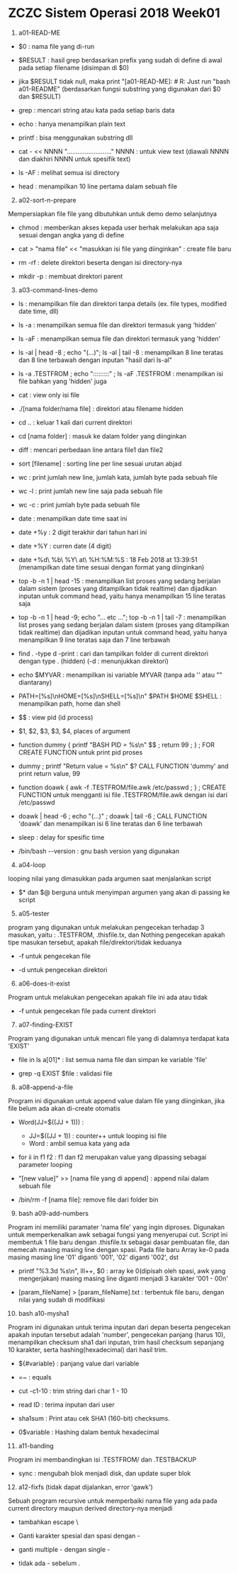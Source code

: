 # ZCZC Sistem Operasi 2018 Week01

1. a01-READ-ME

-  $0 : nama file yang di-run

-  $RESULT : hasil grep berdasarkan prefix yang sudah di define di awal pada setiap filename (disimpan di $0)

-  jika $RESULT tidak null, maka print "[a01-READ-ME]: # R: Just run "bash a01-README" (berdasarkan fungsi substring yang digunakan dari $0 dan $RESULT)

-  grep : mencari string atau kata pada setiap baris data

-  echo : hanya menampilkan plain text

-  printf : bisa menggunakan substring dll

-  cat - << NNNN "........................." NNNN : untuk view text (diawali NNNN dan diakhiri NNNN untuk spesifik text)

-  ls -AF : melihat semua isi directory

-  head : menampilkan 10 line pertama dalam sebuah file


2. a02-sort-n-prepare

Mempersiapkan file file yang dibutuhkan untuk demo demo selanjutnya

-  chmod : memberikan akses kepada user berhak melakukan apa saja sesuai dengan angka yang di define

-  cat > "nama file" << "masukkan isi file yang diinginkan" : create file baru

-  rm -rf : delete direktori beserta dengan isi directory-nya

-  mkdir -p : membuat direktori parent


3. a03-command-lines-demo

-  ls : menampilkan file dan direktori tanpa details (ex. file types, modified date time, dll)

-  ls -a : menampilkan semua file dan direktori termasuk yang 'hidden'

-  ls -aF : menampilkan semua file dan direktori termasuk yang 'hidden'

-  ls -al | head -8 ; echo "(...)"; ls -al | tail -8 : menampilkan 8 line teratas dan 8 line terbawah dengan inputan "hasil dari ls-al"

-  ls -a .TESTFROM ; echo ":::::::::" ; ls -aF .TESTFROM : menampilkan isi file bahkan yang 'hidden' juga

-  cat : view only isi file

-  ./[nama folder/nama file] : direktori atau filename hidden

-  cd .. : keluar 1 kali dari current direktori

-  cd [nama folder] : masuk ke dalam folder yang diinginkan

-  diff : mencari perbedaan line antara file1 dan file2

-  sort [filename] : sorting line per line sesuai urutan abjad

-  wc : print jumlah new line, jumlah kata, jumlah byte pada sebuah file

-  wc -l : print jumlah new line saja pada sebuah file

-  wc -c : print jumlah byte pada sebuah file

-  date : menampilkan date time saat ini

-  date +%y : 2 digit terakhir dari tahun hari ini

-  date +%Y : curren date (4 digit)

-  date +%d\ %b\ %Y\ at\ %H:%M:%S : 18 Feb 2018 at 13:39:51 (menampilkan date time sesuai dengan format yang diinginkan)

-  top -b -n 1 | head -15 : menampilkan list proses yang sedang berjalan dalam sistem (proses yang ditampilkan tidak realtime) 
dan dijadikan inputan untuk command head, yaitu hanya menampilkan 15 line teratas saja

-  top -b -n 1 | head -9; echo "... etc ..."; top -b -n 1 | tail -7 :
	menampilkan list proses yang sedang berjalan dalam sistem (proses yang ditampilkan tidak realtime) 
    dan dijadikan inputan untuk command head, yaitu hanya menampilkan 9 line teratas saja dan 7 line terbawah

-  find . -type d -print : cari dan tampilkan folder di current direktori dengan type . (hidden) (-d : menunjukkan direktori)

-  echo $MYVAR : menampilkan isi variable MYVAR (tanpa ada '' atau "" diantarany)

-  PATH=[%s]\nHOME=[%s]\nSHELL=[%s]\n" $PATH $HOME $SHELL  : menampilkan path, home dan shell

-  $$ : view pid (id process)

-  $1, $2, $3, $3, $4, places of argument

-  function dummy { printf "BASH PID = %s\n" $$ ; return 99 ; } ; FOR CREATE FUNCTION untuk print pid proses

-  dummy ; printf "Return value = %s\n" $? 
    CALL FUNCTION 'dummy' and print return value, 99

-  function doawk { awk -f .TESTFROM/file.awk /etc/passwd ; } ;
	CREATE FUNCTION untuk mengganti isi file .TESTFROM/file.awk dengan isi dari /etc/passwd

-  doawk | head -6 ; echo "(...)" ; doawk | tail -6 ;
	CALL FUNCTION 'doawk' dan menampilkan isi 6 line teratas dan 6 line terbawah

-  sleep : delay for spesific time

-  /bin/bash --version : gnu bash version yang digunakan


4. a04-loop

looping nilai yang dimasukkan pada argumen saat menjalankan script

-  $* dan $@ berguna untuk menyimpan argumen yang akan di passing ke script


5. a05-tester

program yang digunakan untuk melakukan pengecekan terhadap 3 masukan, yaitu : .TESTFROM,  .thisfile.tx, dan  Nothing
pengecekan apakah tipe masukan tersebut, apakah file/direktori/tidak keduanya

-  -f untuk pengecekan file

-  -d untuk pengecekan direktori


6. a06-does-it-exist

Program untuk melakukan pengecekan apakah file ini ada atau tidak 

-  -f untuk pengecekan file pada current direktori


7. a07-finding-EXIST

Program yang digunakan untuk mencari file yang di dalamnya terdapat kata 'EXIST'

-  file in ls a[01]* : list semua nama file dan simpan ke variable 'file'

-  grep -q EXIST $file : validasi file 


8. a08-append-a-file

Program ini digunakan untuk append value dalam file yang diinginkan, jika file belum ada akan di-create otomatis

-  Word(JJ=$((JJ + 1))) : 
	- JJ=$((JJ + 1)) : counter++ untuk looping isi file
	- Word : ambil semua kata yang ada

-  for ii in f1 f2 : f1 dan f2 merupakan value yang dipassing sebagai parameter looping

-  "[new value]" >> [nama file yang di append] : append nilai dalam sebuah file

-  /bin/rm -f [nama file]: remove file dari folder bin

9. bash a09-add-numbers

Program ini memiliki paramater 'nama file' yang ingin diproses. Digunakan untuk memperkenalkan awk sebagai fungsi yang menyerupai cut.
Script ini membentuk 1 file baru dengan .thisfile.tx sebagai dasar pembuatan file, dan memecah masing masing line dengan spasi.
Pada file baru Array ke-0 pada masing masing line '01' diganti '001', '02' diganti '002', dst

-  printf "%3.3d %s\n", lll++, $0 : array ke 0(dipisah oleh spasi, awk yang mengerjakan) masing masing line diganti menjadi 3 karakter '001 - 00n'

-  [param_fileName] > [param_fileName].txt : terbentuk file baru, dengan nilai yang sudah di modifikasi


10. bash a10-mysha1

Program ini digunakan untuk terima inputan dari depan beserta pengecekan apakah inputan tersebut adalah 'number', pengecekan panjang (harus 10),
menampilkan checksum sha1 dari inputan, trim hasil checksum sepanjang 10 karakter, serta hashing(hexadecimal) dari hasil trim.

-   ${#variable} : panjang value dari variable

-  =~ : equals

-  cut -c1-10 : trim string dari char 1 - 10

-  read ID : terima inputan dari user

-  sha1sum : Print atau cek SHA1 (160-bit) checksums.

-  0$variable : Hashing dalam bentuk hexadecimal

11. a11-banding

Program ini membandingkan isi .TESTFROM/ dan .TESTBACKUP

-  sync : mengubah blok menjadi disk, dan update super blok

12. a12-fixfs (tidak dapat dijalankan, error 'gawk')

Sebuah program recursive untuk memperbaiki nama file yang ada pada current directory maupun derived directory-nya menjadi 

- tambahkan escape \

- Ganti karakter spesial dan spasi dengan -

- ganti multiple - dengan single -

- tidak ada - sebelum .
